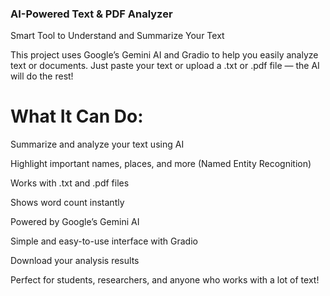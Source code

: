 ### AI-Powered Text & PDF Analyzer
 Smart Tool to Understand and Summarize Your Text

This project uses Google’s Gemini AI and Gradio to help you easily analyze text or documents. Just paste your text or upload a .txt or .pdf file — the AI will do the rest!

# What It Can Do:
 Summarize and analyze your text using AI

 Highlight important names, places, and more (Named Entity Recognition)

 Works with .txt and .pdf files

 Shows word count instantly

 Powered by Google’s Gemini AI

 Simple and easy-to-use interface with Gradio

 Download your analysis results

Perfect for students, researchers, and anyone who works with a lot of text!

